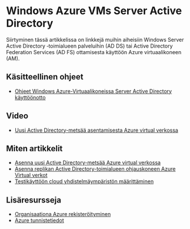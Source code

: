 <properties
    pageTitle="Windows Azure VMs Server Active Directory | Microsoft Azure"
    description="Voit suorittaa Azuren näennäiskoneiden Windows Server Active Directory ‑toimialueen palveluihin (AD DS) tai Active Directory Federation Services (AD FS)."
    services="active-directory"
    documentationCenter=""
    authors="markusvi"
    manager="femila"
    tags="azure-classic-portal"/>

<tags
    ms.service="active-directory"
    ms.workload="identity"
    ms.tgt_pltfrm="na"
    ms.devlang="na"
    ms.topic="article"
    ms.date="10/10/2016"
    ms.author="markusvi"/>


# <a name="windows-server-active-directory-on-azure-vms"></a>Windows Azure VMs Server Active Directory


Siirtyminen tässä artikkelissa on linkkejä muihin aiheisiin Windows Server Active Directory ‑toimialueen palveluihin (AD DS) tai Active Directory Federation Services (AD FS) ottamisesta käyttöön Azure virtuaalikoneen (AM).

## <a name="conceptual-guidelines"></a>Käsitteellinen ohjeet

- [Ohjeet Windows Azure-Virtuaalikoneissa Server Active Directory käyttöönotto](https://msdn.microsoft.com/library/azure/jj156090.aspx)

## <a name="video"></a>Video

- [Uusi Active Directory-metsää asentamisesta Azure virtual verkossa](http://channel9.msdn.com/Series/Microsoft-Azure-Tutorials/How-to-install-a-new-Active-Directory-forest-on-an-Azure-virtual-network)

## <a name="how-to-articles"></a>Miten artikkelit

- [Asenna uusi Active Directory-metsää Azure virtual verkossa](active-directory-new-forest-virtual-machine.md)
- [Asenna replikan Active Directory-toimialueen ohjauskoneen Azure Virtual verkot](../active-directory/active-directory-install-replica-active-directory-domain-controller.md)
- [Testikäyttöön cloud yhdistelmäympäristön määrittäminen](../virtual-machines/virtual-machines-windows-ps-hybrid-cloud-test-env-sim.md)


## <a name="additional-resources"></a>Lisäresursseja

- [Organisaationa Azure rekisteröityminen](sign-up-organization.md)
- [Azure tunnistetiedot](fundamentals-identity.md)
